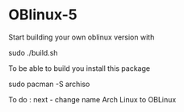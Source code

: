 # OBlinux-5

Start building your own oblinux version with

sudo ./build.sh

To be able to build you install this package

sudo pacman -S archiso

To do : next - change name Arch Linux to OBLinux
